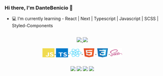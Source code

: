 ### Hi there, I'm DanteBenicio 👋

- 💻 I’m currently learning - React | Next | Typescript | Javascript | SCSS | Styled-Components

##

<div align="center">
  <a href="https://github.com/DanteBenicio">
  <img height="180em" src="https://github-readme-stats.vercel.app/api?username=DanteBenicio&show_icons=true&theme=blueberry&include_all_commits=true&count_private=true"/>
  <img height="180em" src="https://github-readme-stats.vercel.app/api/top-langs/?username=DanteBenicio&layout=compact&langs_count=7&theme=blueberry"/>
</div>

 <div style="display: inline_block" align="center"><br>
   <img align="center" alt="DanteBenicio-Js" height="30" width="40" src="https://raw.githubusercontent.com/devicons/devicon/master/icons/javascript/javascript-plain.svg">
   <img align="center" alt="DanteBenicio-Ts" height="30" width="40" src="https://raw.githubusercontent.com/devicons/devicon/master/icons/typescript/typescript-plain.svg">
   <img align="center" alt="DanteBenicio-React" height="30" width="40" src="https://raw.githubusercontent.com/devicons/devicon/master/icons/react/react-original.svg">
   <img align="center" alt="DanteBenicio-HTML" height="30" width="40" src="https://raw.githubusercontent.com/devicons/devicon/master/icons/html5/html5-original.svg">
   <img align="center" alt="DanteBenicio-CSS" height="30" width="40" src="https://raw.githubusercontent.com/devicons/devicon/master/icons/css3/css3-original.svg">
   <img align="center" alt="DanteBenicio-Scss" height="30" width="40" src="https://raw.githubusercontent.com/devicons/devicon/master/icons/sass/sass-original.svg">
</div>
  
##
  
<div align="center">
  <a href="https://www.instagram.com/dante_benicio17/" target="_blank"><img src="https://img.shields.io/badge/-Instagram-%23E4405F?style=for-the-badge&logo=instagram&logoColor=white" target="_blank"></a>
 <a href="https://discord.com/channels/@me" target="_blank"><img src="https://img.shields.io/badge/Discord-7289DA?style=for-the-badge&logo=discord&logoColor=white" target="_blank"></a> 
  <a href = "mailto:dantecosta79@gmail.com"><img src="https://img.shields.io/badge/Gmail-D14836?style=for-the-badge&logo=gmail&logoColor=white" target="_blank"></a>
  <a href="https://www.linkedin.com/in/dante-benicio-3873091b3/" target="_blank"><img src="https://img.shields.io/badge/-LinkedIn-%230077B5?style=for-the-badge&logo=linkedin&logoColor=white" target="_blank" ></a> 
 
</div>
